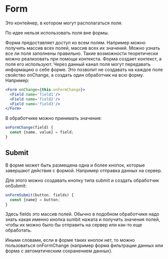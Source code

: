 Form
====

Это контейнер, в котором могут располагаться поля.

По идее нельзя использовать поля вне формы.

Форма предоставляет доступ ко всем полям. Например можно получить массив всех полей, массив всех их значений. 
Можно узнать все ли поля заполнены правильно. Такие возможности теоретически можно реализовать
при помощи контекста. Форма создает контекст, а поля его используют. Через данный канал поля могут
передавать информацию о себе форме. Это позволит не создавать на каждое поле свойство onChange, 
а создать один обработчик на всю форму. Например:

```jsx
<Form onChange={this.onFormChange}>
  <Field name='field1'/>
  <Field name='field2'/>
  <Field name='field3'/>
</Form>
```

В обработчике можно принимать значения:

```javascript
onFormChange(field) {
  const {name, value} = field;
}
```

Submit
------

В форме может быть размещена одна и более кнопок, которые завершают действия с формой. Например отправка данных на сервер.

Для этого можно создавать кнопку типа submit и создать обработчик onSubmit:

```javascript
onFormSubmit(button, fields) {
  const {name} = button;
}
```

Здесь fields это массив полей. Обычно в подобном обработчике надо знать какая именно кнопка sumbit нажата и получить
значения полей, чтобы их можно было бы отправить на сервер или как-то еще обработать.

Иными словами, если в форме таких кнопок нет, то можно пользоваться onFormChange (например форма фильтрации данных или форма
с автоматическим сохранением данных).
